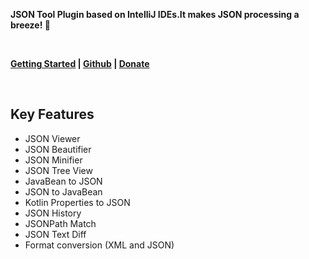 **JSON Tool Plugin based on IntelliJ IDEs.It makes JSON processing a breeze! 🚀**

<br/>

**[Getting Started](https://json.memoryzy.cn/overview) | 
[Github](https://github.com/MemoryZy/Json-Assistant) | 
[Donate](https://json.memoryzy.cn/support)**

<br/>

## Key Features
 - JSON Viewer
 - JSON Beautifier
 - JSON Minifier
 - JSON Tree View
 - JavaBean to JSON
 - JSON to JavaBean
 - Kotlin Properties to JSON
 - JSON History
 - JSONPath Match
 - JSON Text Diff
 - Format conversion (XML and JSON)


<br/>